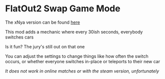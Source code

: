 # FlatOut2 Swap Game Mode

The xNya version can be found [here](https://github.com/ZackWilde27/FlatOut2_SwapGameMode_xNya)

This mod adds a mechanic where every 30ish seconds, everybody switches cars

Is it fun? The jury's still out on that one

You can adjust the settings to change things like how often the switch occurs, or whether everyone switches in-place or teleports to their new car

*It does not work in online matches or with the steam version, unfortunately*

